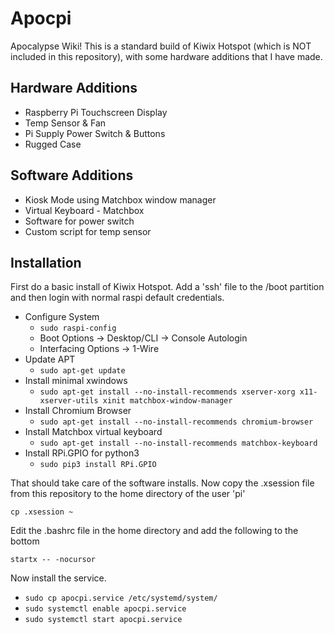 # Apocpi
Apocalypse Wiki! This is a standard build of Kiwix Hotspot (which is NOT included in this repository), with some hardware additions that I have made. 

## Hardware Additions
- Raspberry Pi Touchscreen Display
- Temp Sensor & Fan
- Pi Supply Power Switch & Buttons
- Rugged Case

## Software Additions
- Kiosk Mode using Matchbox window manager
- Virtual Keyboard - Matchbox
- Software for power switch
- Custom script for temp sensor

## Installation
First do a basic install of Kiwix Hotspot. Add a 'ssh' file to the /boot partition and then login with normal raspi default credentials.

- Configure System
	- `sudo raspi-config`
	- Boot Options -> Desktop/CLI -> Console Autologin
	- Interfacing Options -> 1-Wire
- Update APT
	- `sudo apt-get update`
- Install minimal xwindows
	- `sudo apt-get install --no-install-recommends xserver-xorg x11-xserver-utils xinit matchbox-window-manager`
- Install Chromium Browser
	- `sudo apt-get install --no-install-recommends chromium-browser`
- Install Matchbox virtual keyboard
	- `sudo apt-get install --no-install-recommends matchbox-keyboard`
- Install RPi.GPIO for python3
	- `sudo pip3 install RPi.GPIO`
	
That should take care of the software installs. Now copy the .xsession file from this repository to the home directory of the user 'pi'

`cp .xsession ~`

Edit the .bashrc file in the home directory and add the following to the bottom

`startx -- -nocursor`

Now install the service.
- `sudo cp apocpi.service /etc/systemd/system/`
- `sudo systemctl enable apocpi.service`
- `sudo systemctl start apocpi.service`



